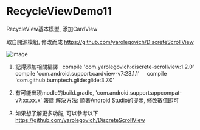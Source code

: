 # RecycleViewDemo11
RecycleView基本模型, 添加CardView

取自開源模組, 修改而成
https://github.com/yarolegovich/DiscreteScrollView


![image](http://i.imgur.com/IkmyOMn.jpg)  

1. 記得添加相關編譯  
compile 'com.yarolegovich:discrete-scrollview:1.2.0'  
compile 'com.android.support:cardview-v7:23.1.1'    
compile 'com.github.bumptech.glide:glide:3.7.0'

2. 有可能出現modle的build.gradle, 'com.android.support:appcompat-v7:xx.xx.x' 報錯
解決方法: 順著Android Studio的提示, 修改數值即可

3. 如果想了解更多功能, 可以參考以下
https://github.com/yarolegovich/DiscreteScrollView


